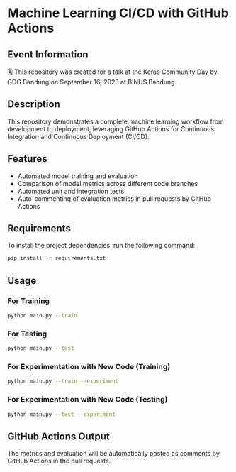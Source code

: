 # Machine Learning CI/CD with GitHub Actions

## Event Information

🗓️ This repository was created for a talk at the Keras Community Day by GDG Bandung on September 16, 2023 at BINUS Bandung.

## Description

This repository demonstrates a complete machine learning workflow from development to deployment, leveraging GitHub Actions for Continuous Integration and Continuous Deployment (CI/CD).

## Features

- Automated model training and evaluation
- Comparison of model metrics across different code branches
- Automated unit and integration tests
- Auto-commenting of evaluation metrics in pull requests by GitHub Actions

## Requirements

To install the project dependencies, run the following command:

```bash
pip install -r requirements.txt
```

## Usage

### For Training

```bash
python main.py --train
```

### For Testing

```bash
python main.py --test
```

### For Experimentation with New Code (Training)

```bash
python main.py --train --experiment
```

### For Experimentation with New Code (Testing)

```bash
python main.py --test --experiment
```

## GitHub Actions Output

The metrics and evaluation will be automatically posted as comments by GitHub Actions in the pull requests.

